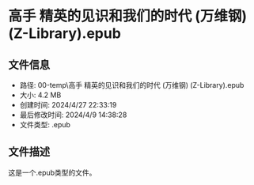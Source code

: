 ﻿# 高手 精英的见识和我们的时代 (万维钢) (Z-Library).epub

## 文件信息
- 路径: 00-temp\高手 精英的见识和我们的时代 (万维钢) (Z-Library).epub
- 大小: 4.2 MB
- 创建时间: 2024/4/27 22:33:19
- 最后修改时间: 2024/4/9 14:38:28
- 文件类型: .epub

## 文件描述
这是一个.epub类型的文件。

